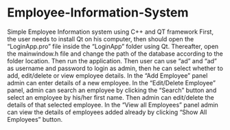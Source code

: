 # Employee-Information-System
Simple Employee Information system using C++ and QT framework
First, the user needs to install Qt on his computer, then should open the
“LoginApp.pro” file inside the “LoginApp” folder using Qt. Thereafter, open the
mainwindow.h file and change the path of the database according to the folder
location. Then run the application. Then user can use “ad” and “ad” as username
and password to login as admin, then he can select whether to add, edit/delete
or view employee details. In the “Add Employee” panel admin can enter details
of a new employee. In the “Edit/Delete Employee” panel, admin can search an
employee by clicking the “Search” button and select an employee by his/her
first name. Then admin can edit/delete the details of that selected employee.
In the “View all Employees” panel admin can view the details of employees added
already by clicking “Show All Employees” button.
